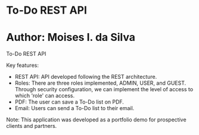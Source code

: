 # To-Do REST API
# Author: Moises I. da Silva

To-Do REST API

Key features:

  - REST API: API developed following the REST architecture. 
  - Roles: There are three roles implemented, ADMIN, USER, and GUEST. Through security configuration, we can implement the level of access to which 'role' can access.
  - PDF: The user can save a To-Do list on PDF.
  - Email: Users can send a To-Do list to their email.

Note: This application was developed as a portfolio demo for prospective clients and partners.
